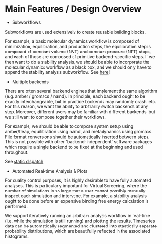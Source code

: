 # Main Features / Design Overview

* Subworkflows

Subworkflows are used extensively to create reusable building blocks.

For example, a basic molecular dynamics workflow is composed of minimization, equilibration, and production steps, the equilibration step is composed of constant volume (NVT) and constant pressure (NPT) steps, and each of those are composed of primitive backend-specific steps. If we then want to do a stability analysis, we should be able to incorporate the molecular dynamics workflow as a black box, and we should only have to append the stability analysis subworkflow. See [here](https://github.com/PolusAI/mm-workflows/blob/main/examples/gromacs/tutorial.wic)!

* Multiple backends

There are often several backend engines that implement the same algorithm (e.g. amber / gromacs / namd). In principle, each backend ought to be exactly interchangeable, but in practice backends may randomly crash, etc. For this reason, we want the ability to arbitrarily switch backends at any step. Moreover, different users may be familiar with different backends, but we still want to compose together their workflows.

For example, we should be able to compose system setup using amber/tleap, equilibration using namd, and metadynamics using gromacs. File format conversions should be automatically inserted between steps. This is not possible with other 'backend-independent' software packages which require a single backend to be fixed at the beginning and used throughout.

See [static dispatch](advanced.md#static-dispatch)

* Automated Real-time Analysis & Plots

For quality control purposes, it is highly desirable to have fully automated analyses. This is particularly important for Virtual Screening, where the number of simulations is so large that a user cannot possibly manually inspect each simulation and intervene. For example, a stability analysis ought to be done before an expensive binding free energy calculation is performed.

We support iteratively running an arbitrary analysis workflow in real-time (i.e. while the simulation is still running) and plotting the results. Timeseries data can be automatically segmented and clustered into stastically separate probability distributions, which are beautifully reflected in the associated histograms.